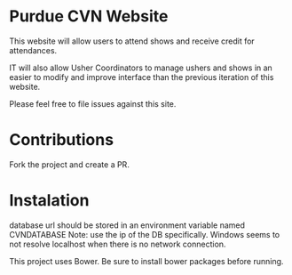 Purdue CVN Website
===

This website will allow users to attend shows and receive credit for attendances.

IT will also allow Usher Coordinators to manage ushers and shows in an easier to modify and improve interface than the previous iteration of this website. 

Please feel free to file issues against this site. 

Contributions
===

Fork the project and create a PR. 


Instalation
====
database url should be stored in an environment variable named CVNDATABASE
Note: use the ip of the DB specifically. Windows seems to not resolve localhost when there is no network connection. 

This project uses Bower. Be sure to install bower packages before running. 